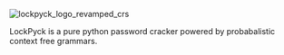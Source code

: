 ![lockpyck_logo_revamped_crs](https://cloud.githubusercontent.com/assets/14338983/14765716/7330e52e-09bb-11e6-9c37-329b775064b3.jpeg)

LockPyck is a pure python password cracker powered by probabalistic context free grammars.
